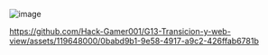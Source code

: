 ![image](https://github.com/Hack-Gamer001/G13-Transicion-y-web-view/assets/119648000/09f24abb-b0c7-44b0-9b8e-e7fd1e936865)



https://github.com/Hack-Gamer001/G13-Transicion-y-web-view/assets/119648000/0babd9b1-9e58-4917-a9c2-426ffab6781b

